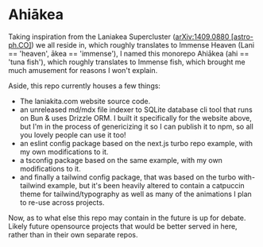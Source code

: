 # Ahiākea
Taking inspiration from the Laniakea Supercluster ([arXiv:1409.0880 [astro-ph.CO]](https://arxiv.org/abs/1409.0880)) we all reside in, which roughly translates to Immense Heaven (Lani == 'heaven', ākea == 'immense'), I named this monorepo Ahiākea (ahi == 'tuna fish'), which roughly translates to Immense fish, which brought me much amusement for reasons I won't explain.

Aside, this repo currently houses a few things:
  - The laniakita.com website source code.
  - an unreleased md/mdx file indexer to SQLite database cli tool that runs on Bun & uses Drizzle ORM. I built it specifically for the website above, but I'm in the process of genericizing it so I can publish it to npm, so all you lovely people can use it too!
  -  an eslint config package based on the next.js turbo repo example, with my own modifications to it.
  -  a tsconfig package based on the same example, with my own modifications to it.
  -  and finally a tailwind config package, that was based on the turbo with-tailwind example, but it's been heavily altered to contain a catpuccin theme for tailwind/typography as well as many of the animations I plan to re-use across projects.

Now, as to what else this repo may contain in the future is up for debate. Likely future opensource projects that would be better served in here, rather than in their own separate repos.
